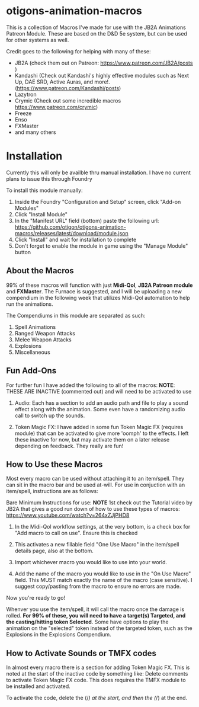 # otigons-animation-macros
This is a collection of Macros I've made for use with the JB2A Animations Patreon Module. These are based on the D&D 5e system, but can be used for other systems as well.

Credit goes to the following for helping with many of these:
- JB2A (check them out on Patreon: https://www.patreon.com/JB2A/posts )
- Kandashi (Check out Kandashi's highly effective modules such as Next Up, DAE SRD, Active Auras, and more!. (https://www.patreon.com/Kandashi/posts)
- Lazytron
- Crymic (Check out some incredible macros https://www.patreon.com/crymic)
- Freeze
- Enso
- FXMaster
- and many others

# Installation
Currently this will only be availble thru manual installation. I have no current plans to issue this through Foundry

To install this module manually: 

1. Inside the Foundry "Configuration and Setup" screen, click "Add-on Modules"
2. Click "Install Module"
3. In the "Manifest URL" field (bottom) paste the following url: https://github.com/otigon/otigons-animation-macros/releases/latest/download/module.json
4. Click "Install" and wait for installation to complete
5. Don't forget to enable the module in game using the "Manage Module" button

## About the Macros
99% of these macros will function with just **Midi-Qol**, **JB2A Patreon module** and **FXMaster**. The Furnace is suggested, and I will be uploading a new compendium in the following week that utilizes Midi-Qol automation to help run the animations.

The Compendiums in this module are separated as such:
1. Spell Animations
2. Ranged Weapon Attacks
3. Melee Weapon Attacks
4. Explosions
5. Miscellaneous

## Fun Add-Ons

For further fun I have added the following to all of the macros:
**NOTE**: THESE ARE INACTIVE (commented out) and will need to be activated to use

1. Audio: Each has a section to add an audio path and file to play a sound effect along with the animation. Some even have a randomizing audio call to switch up the sounds.

2. Token Magic FX: I have added in some fun Token Magic FX (requires module) that can be activated to give more 'oomph' to the effects. I left these inactive for now, but may activate them on a later release depending on feedback. They really are fun!

## How to Use these Macros

Most every macro can be used without attaching it to an item/spell. They can sit in the macro bar and be used at-will.
For use in conjuction with an item/spell, instructions are as follows:

Bare Minimum Instructions for use:
**NOTE** 1st check out the Tutorial video by JB2A that gives a good run down of how to use these types of macros: https://www.youtube.com/watch?v=264xZJjPHD8 

1. In the Midi-Qol workflow settings, at the very bottom, is a check box for "Add macro to call on use". Ensure this is checked

2. This activates a new fillable field "One Use Macro" in the item/spell details page, also at the bottom.

3. Import whichever macro you would like to use into your world.

4. Add the name of the macro you would like to use in the "On Use Macro" field. This MUST match exactly the name of the macro (case sensitive). I suggest copy/pasting from the macro to ensure no errors are made.

Now you're ready to go!

Whenver you use the item/spell, it will call the macro once the damage is rolled. **For 99% of these, you will need to have a target(s) Targeted, and the casting/hitting token Selected**. Some have options to play the animation on the "selected" token instead of the targeted token, such as the Explosions in the Explosions Compendium.

## How to Activate Sounds or TMFX codes

In almost every macro there is a section for adding Token Magic FX. This is noted at the start of the inactive code by something like: Delete comments to activate Token Magic FX code. This does requires the TMFX module to be installed and activated.


To activate the code, delete the (/*) at the start, and then the (*/) at the end.
